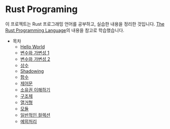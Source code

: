 # Rust Programing

이 프로젝트는 Rust 프로그래밍 언어를 공부하고, 실습한 내용을 정리한 것입니다. [The Rust Programming Language](https://rinthel.github.io/rust-lang-book-ko/foreword.html)의 내용을 참고로 학습했습니다. 

* 목차
    * [Hello World](hello/README.md)
    * [변수와 가변성 1](vars/README.md)
    * [변수와 가변성 2](vars2/README.md)
    * [상수](consts/README.md)
    * [Shadowing](shadowing/README.md)
    * [함수](funcs/README.md)
    * [제어문](control/README.md)
    * [소유권 이해하기](ownership/README.md)
    * [구조체](structs/README.md)
    * [열거형](enums/README.md)
    * [모듈](modules/README.md)
    * [일반적인 컬렉션](collections/README.md)
    * [예외처리](error/README.md)





